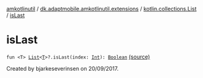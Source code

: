 [amkotlinutil](../../index.md) / [dk.adaptmobile.amkotlinutil.extensions](../index.md) / [kotlin.collections.List](index.md) / [isLast](./is-last.md)

# isLast

`fun <T> `[`List`](https://kotlinlang.org/api/latest/jvm/stdlib/kotlin.collections/-list/index.html)`<`[`T`](is-last.md#T)`>?.isLast(index: `[`Int`](https://kotlinlang.org/api/latest/jvm/stdlib/kotlin/-int/index.html)`): `[`Boolean`](https://kotlinlang.org/api/latest/jvm/stdlib/kotlin/-boolean/index.html) [(source)](https://github.com/adaptmobile-organization/amkotlinutil/tree/master/amkotlinutil/src/main/java/dk/adaptmobile/amkotlinutil/extensions/ListExtensions.kt#L7)

Created by bjarkeseverinsen on 20/09/2017.

